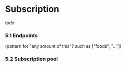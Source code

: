 Subscription
============

_todo_

### 5.1 Endpoints

(pattern for "any amount of this"? such as ["foods", "..."])

### 5.2 Subscription pool
